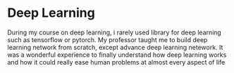 # Deep Learning
During my course on deep learning, i rarely used library for deep learning such as tensorflow or pytorch. My professor taught me to build deep learning network from scratch, except advance deep learning netework.
It was a wonderful experience to finally understand how deep learning works and how it could really ease human problems at almost every aspect of life
